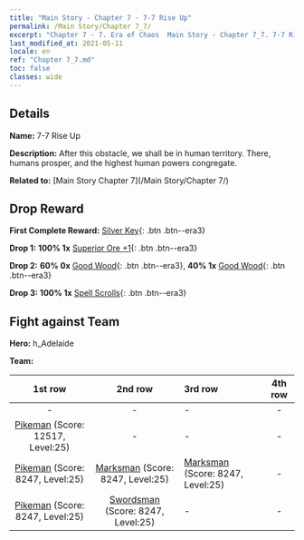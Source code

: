 ```yaml
---
title: "Main Story - Chapter 7 - 7-7 Rise Up"
permalink: /Main Story/Chapter 7_7/
excerpt: "Chapter 7 - 7. Era of Chaos  Main Story - Chapter 7_7. 7-7 Rise Up"
last_modified_at: 2021-05-11
locale: en
ref: "Chapter 7_7.md"
toc: false
classes: wide
---
```


## Details

 **Name:** 7-7 Rise Up

 **Description:**  After this obstacle, we shall be in human territory. There, humans prosper, and the highest human powers congregate.

 **Related to:** [Main Story Chapter 7](/Main Story/Chapter 7/)

## Drop Reward

 **First Complete Reward:** [Silver Key](/Items/con_693/){: .btn .btn--era3}

 **Drop 1:** **100% 1x** [Superior Ore +1](/Items/mat_19/){: .btn .btn--era3}

 **Drop 2:** **60% 0x** [Good Wood](/Items/mat_13/){: .btn .btn--era3}, **40% 1x** [Good Wood](/Items/mat_13/){: .btn .btn--era3}

 **Drop 3:** **100% 1x** [Spell Scrolls](/Items/con_694/){: .btn .btn--era3}


## Fight against Team
 **Hero:** h_Adelaide

 **Team:**


  | 1st row | 2nd row | 3rd row | 4th row |
  |:----:|:----:|:----|:----:|
  | - | - | - | - |
  | [Pikeman](/units/Pikeman/) (Score: 12517, Level:25)  | - | - | - |
  | [Pikeman](/units/Pikeman/) (Score: 8247, Level:25)  | [Marksman](/units/Marksman/) (Score: 8247, Level:25)  | [Marksman](/units/Marksman/) (Score: 8247, Level:25)  | - |
  | [Pikeman](/units/Pikeman/) (Score: 8247, Level:25)  | [Swordsman](/units/Swordsman/) (Score: 8247, Level:25)  | - | - |


